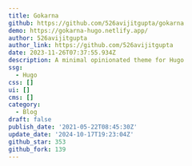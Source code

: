 ```yaml
---
title: Gokarna
github: https://github.com/526avijitgupta/gokarna
demo: https://gokarna-hugo.netlify.app/
author: 526avijitgupta
author_link: https://github.com/526avijitgupta
date: 2023-11-26T07:37:55.934Z
description: A minimal opinionated theme for Hugo
ssg:
  - Hugo
css: []
ui: []
cms: []
category:
  - Blog
draft: false
publish_date: '2021-05-22T08:45:30Z'
update_date: '2024-10-17T19:23:04Z'
github_star: 353
github_fork: 139
---
```

